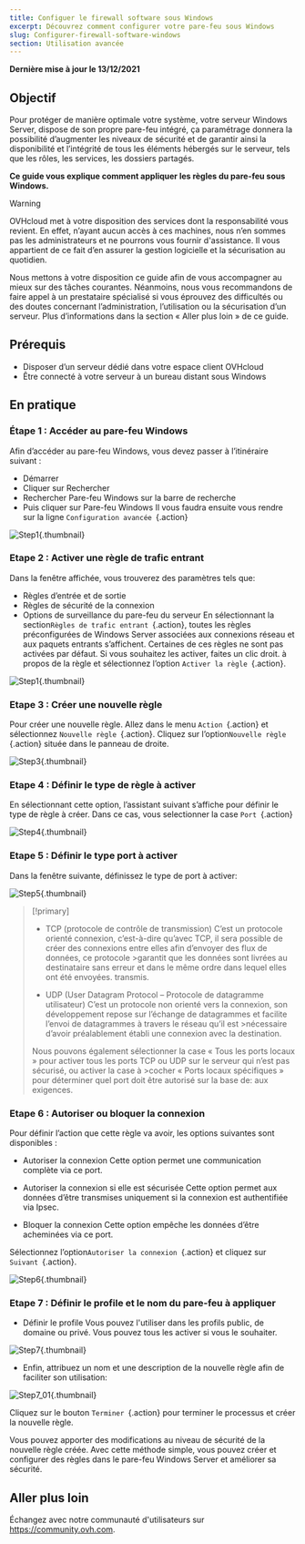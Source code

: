 ```yaml
---
title: Configuer le firewall software sous Windows
excerpt: Découvrez comment configurer votre pare-feu sous Windows
slug: Configurer-firewall-software-windows
section: Utilisation avancée
---
```


**Dernière mise à jour le 13/12/2021**

## Objectif

Pour protéger de manière optimale votre système, votre serveur Windows Server, dispose de son propre pare-feu intégré, ça paramétrage donnera la possibilité d’augmenter les niveaux de sécurité et de garantir ainsi la disponibilité et l’intégrité de tous les éléments hébergés sur le serveur, tels que les rôles, les services, les dossiers partagés.

**Ce guide vous explique comment appliquer les règles du pare-feu sous Windows.**

> [!warning]
>
> OVHcloud met à votre disposition des services dont la responsabilité vous revient. En effet, n’ayant aucun accès à ces machines, nous n’en sommes pas les administrateurs et ne pourrons vous fournir d'assistance. Il vous appartient de ce fait d’en assurer la gestion logicielle et la sécurisation au quotidien.
>
> Nous mettons à votre disposition ce guide afin de vous accompagner au mieux sur des tâches courantes. Néanmoins, nous vous recommandons de faire appel à un prestataire spécialisé si vous éprouvez des difficultés ou des doutes concernant l’administration, l’utilisation ou la sécurisation d’un serveur. Plus d’informations dans la section « Aller plus loin » de ce guide.
>

## Prérequis

- Disposer d’un serveur dédié dans votre espace client OVHcloud
- Être connecté à votre serveur à un bureau distant sous Windows 


## En pratique

### Étape 1 :  Accéder au pare-feu Windows
Afin d’accéder au pare-feu Windows, vous devez passer à l’itinéraire suivant :

- Démarrer
- Cliquer sur Rechercher
- Rechercher Pare-feu Windows sur la barre de recherche
- Puis cliquer sur Pare-feu Windows
Il vous faudra ensuite vous rendre sur la ligne `Configuration avancée `{.action}

![Step1](images/step1.PNG){.thumbnail}

### Etape 2 : Activer une règle de trafic entrant
Dans la fenêtre affichée, vous trouverez des paramètres tels que:

- Règles d’entrée et de sortie
- Règles de sécurité de la connexion
- Options de surveillance du pare-feu du serveur
En sélectionnant la section`Règles de trafic entrant `{.action}, toutes les règles préconfigurées de Windows Server associées aux connexions réseau et aux paquets entrants s’affichent. Certaines de ces règles ne sont pas activées par défaut. Si vous souhaitez les activer, faites un clic droit. à propos de la règle et sélectionnez l’option `Activer la règle `{.action}.

![Step1](images/step2.PNG){.thumbnail}

### Etape 3 : Créer une nouvelle règle 
Pour créer une nouvelle règle.
Allez dans le menu `Action `{.action} et sélectionnez `Nouvelle règle `{.action}.
Cliquez sur l’option`Nouvelle règle `{.action} située dans le panneau de droite.

![Step3](images/step3.PNG){.thumbnail}

### Etape 4 : Définir le type de règle à activer

En sélectionnant cette option, l’assistant suivant s’affiche pour définir le type de règle à créer. Dans ce cas, vous selectionner la case `Port `{.action}

![Step4](images/step4.PNG){.thumbnail}

### Etape 5 : Définir le type port à activer
Dans la fenêtre suivante, définissez le type de port à activer:

![Step5](images/step5.PNG){.thumbnail}

> [!primary]
>
> - TCP (protocole de contrôle de transmission)
>C’est un protocole orienté connexion, c’est-à-dire qu’avec TCP, il sera possible de créer des connexions entre elles afin d’envoyer des flux de données, ce protocole >garantit que les données sont livrées au destinataire sans erreur et dans le même ordre dans lequel elles ont été envoyées. transmis.
>
>- UDP (User Datagram Protocol – Protocole de datagramme utilisateur)
>C’est un protocole non orienté vers la connexion, son développement repose sur l’échange de datagrammes et facilite l’envoi de datagrammes à travers le réseau qu’il est >nécessaire d’avoir préalablement établi une connexion avec la destination.
>
> Nous pouvons également sélectionner la case « Tous les ports locaux » pour activer tous les ports TCP ou UDP sur le serveur qui n’est pas sécurisé, ou activer la case à >cocher « Ports locaux spécifiques » pour déterminer quel port doit être autorisé sur la base de: aux exigences. 
>


### Etape 6 : Autoriser ou bloquer la connexion

Pour définir l’action que cette règle va avoir, les options suivantes sont disponibles :
- Autoriser la connexion
Cette option permet une communication complète via ce port.

- Autoriser la connexion si elle est sécurisée
Cette option permet aux données d’être transmises uniquement si la connexion est authentifiée via Ipsec.

- Bloquer la connexion
Cette option empêche les données d’être acheminées via ce port.

Sélectionnez l’option`Autoriser la connexion `{.action} et cliquez sur `Suivant `{.action}. 

![Step6](images/step6.PNG){.thumbnail}

### Etape 7 : Définir le profile et le nom du pare-feu à appliquer

- Définir le profile
Vous pouvez l'utiliser dans les profils public, de domaine ou privé.
Vous pouvez tous les activer si vous le souhaiter.

![Step7](images/step7.PNG){.thumbnail}

- Enfin, attribuez un nom et une description de la nouvelle règle afin de faciliter son utilisation:

![Step7_01](images/step7-01.PNG){.thumbnail}

Cliquez sur le bouton `Terminer `{.action} pour terminer le processus et créer la nouvelle règle.

Vous pouvez apporter des modifications au niveau de sécurité de la nouvelle règle créée. 
Avec cette méthode simple, vous pouvez créer et configurer des règles dans le pare-feu Windows Server et améliorer sa sécurité.


## Aller plus loin

Échangez avec notre communauté d'utilisateurs sur <https://community.ovh.com>.
